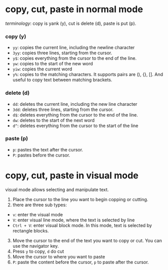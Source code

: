 # copy, cut, paste in normal mode
*terminology*: copy is yank (y), cut is delete (d), paste is put (p). 


### copy (y)
* `yy`: copies the current line, including the newline character
* `3yy`: copies three lines, starting from the cursor.
* `y$`: copies everything from the cursor to the end of the line.
* `yw`: copies to the start of the new word
* `yiw`: copies the current word
* `y%`: copies to the matching characters. It supports pairs are (), {}, []. And useful to copy text between matching brackets.


### delete (d)
* `dd`: deletes the current line, including the new line character
* `3dd`: deletes three lines, starting from the cursor. 
* `d$`: deletes everything from the cursor to the end of the line. 
* `dw`: deletes to the start of the next word
* `d^`: deletes everything from the cursor to the start of the line


### paste (p)
* `p`: pastes the text after the cursor. 
* `P`: pastes before the cursor.


# copy, cut, paste in visual mode
visual mode allows selecting and manipulate text. 
1. Place the cursor to the line you want to begin copping or cutting. 
2. there are three sub types:
  * `v`: enter the visual mode
  * `V`: enter visual line mode, where the text is selected by line
  * `Ctrl + V`: enter visual block mode. In this mode, text is selected by rectangle blocks.
3. Move the cursor to the end of the text you want to copy or cut. You can use the navigator key.
4. Press `y` to copy, `d` do cut
5. Move the cursor to where you want to paste
6. `P`: paste the content before the cursor, `p` to paste after the cursor.  
